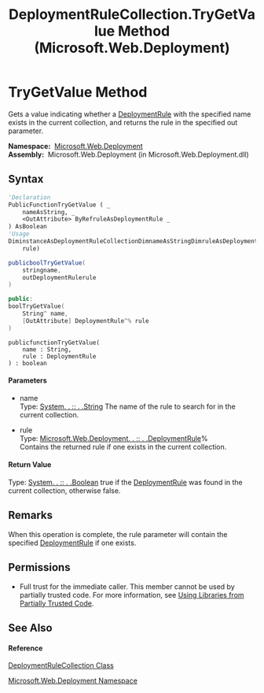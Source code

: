 ﻿---
title: DeploymentRuleCollection.TryGetValue Method  (Microsoft.Web.Deployment)
TOCTitle: TryGetValue Method
ms:assetid: M:Microsoft.Web.Deployment.DeploymentRuleCollection.TryGetValue(System.String,Microsoft.Web.Deployment.DeploymentRule@)
ms:mtpsurl: https://msdn.microsoft.com/en-us/library/microsoft.web.deployment.deploymentrulecollection.trygetvalue(v=VS.90)
ms:contentKeyID: 20209141
ms.date: 05/02/2012
mtps_version: v=VS.90
f1_keywords:
- Microsoft.Web.Deployment.DeploymentRuleCollection.TryGetValue
dev_langs:
- CSharp
- JScript
- VB
- c++
api_location:
- Microsoft.Web.Deployment.dll
api_name:
- Microsoft.Web.Deployment.DeploymentRuleCollection.TryGetValue
api_type:
- Managed
topic_type:
- apiref
- kbSyntax
product_family_name: VS
ROBOTS: INDEX,FOLLOW
---

# TryGetValue Method

Gets a value indicating whether a [DeploymentRule](deploymentrule-class-microsoft-web-deployment.md) with the specified name exists in the current collection, and returns the rule in the specified out parameter.

**Namespace:**  [Microsoft.Web.Deployment](microsoft-web-deployment-namespace.md)  
**Assembly:**  Microsoft.Web.Deployment (in Microsoft.Web.Deployment.dll)

## Syntax

``` vb
'Declaration
PublicFunctionTryGetValue ( _
    nameAsString, _
    <OutAttribute> ByRefruleAsDeploymentRule _
) AsBoolean
'Usage
DiminstanceAsDeploymentRuleCollectionDimnameAsStringDimruleAsDeploymentRuleDimreturnValueAsBooleanreturnValue = instance.TryGetValue(name, _
    rule)
```

``` csharp
publicboolTryGetValue(
    stringname,
    outDeploymentRulerule
)
```

``` c++
public:
boolTryGetValue(
    String^ name, 
    [OutAttribute] DeploymentRule^% rule
)
```

``` jscript
publicfunctionTryGetValue(
    name : String, 
    rule : DeploymentRule
) : boolean
```

#### Parameters

  - name  
    Type: [System. . :: . .String](https://msdn.microsoft.com/en-us/library/s1wwdcbf\(v=vs.90\))  
    The name of the rule to search for in the current collection.  

<!-- end list -->

  - rule  
    Type: [Microsoft.Web.Deployment. . :: . .DeploymentRule](deploymentrule-class-microsoft-web-deployment.md)%  
    Contains the returned rule if one exists in the current collection.  

#### Return Value

Type: [System. . :: . .Boolean](https://msdn.microsoft.com/en-us/library/a28wyd50\(v=vs.90\))  
true if the [DeploymentRule](deploymentrule-class-microsoft-web-deployment.md) was found in the current collection, otherwise false.  

## Remarks

When this operation is complete, the rule parameter will contain the specified [DeploymentRule](deploymentrule-class-microsoft-web-deployment.md) if one exists.

## Permissions

  - Full trust for the immediate caller. This member cannot be used by partially trusted code. For more information, see [Using Libraries from Partially Trusted Code](https://msdn.microsoft.com/en-us/library/8skskf63\(v=vs.90\)).

## See Also

#### Reference

[DeploymentRuleCollection Class](deploymentrulecollection-class-microsoft-web-deployment.md)

[Microsoft.Web.Deployment Namespace](microsoft-web-deployment-namespace.md)

